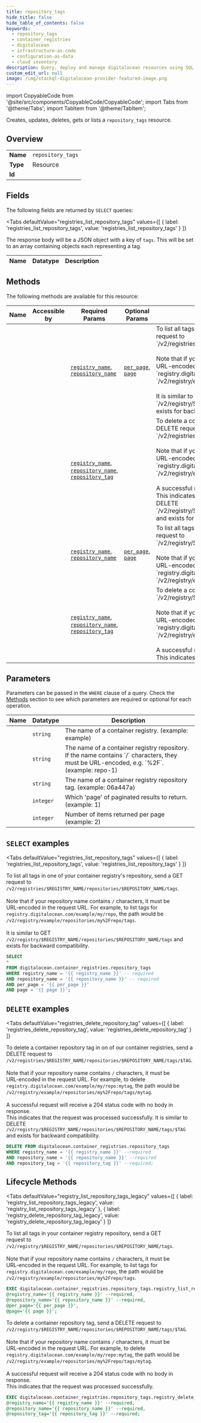 ```yaml
--- 
title: repository_tags
hide_title: false
hide_table_of_contents: false
keywords:
  - repository_tags
  - container_registries
  - digitalocean
  - infrastructure-as-code
  - configuration-as-data
  - cloud inventory
description: Query, deploy and manage digitalocean resources using SQL
custom_edit_url: null
image: /img/stackql-digitalocean-provider-featured-image.png
---
```


import CopyableCode from '@site/src/components/CopyableCode/CopyableCode';
import Tabs from '@theme/Tabs';
import TabItem from '@theme/TabItem';

Creates, updates, deletes, gets or lists a <code>repository_tags</code> resource.

## Overview
<table><tbody>
<tr><td><b>Name</b></td><td><code>repository_tags</code></td></tr>
<tr><td><b>Type</b></td><td>Resource</td></tr>
<tr><td><b>Id</b></td><td><CopyableCode code="digitalocean.container_registries.repository_tags" /></td></tr>
</tbody></table>

## Fields

The following fields are returned by `SELECT` queries:

<Tabs
    defaultValue="registries_list_repository_tags"
    values={[
        { label: 'registries_list_repository_tags', value: 'registries_list_repository_tags' }
    ]}
>
<TabItem value="registries_list_repository_tags">

The response body will be a JSON object with a key of `tags`. This will be set to an array containing objects each representing a tag.

<table>
<thead>
    <tr>
    <th>Name</th>
    <th>Datatype</th>
    <th>Description</th>
    </tr>
</thead>
<tbody>
</tbody>
</table>
</TabItem>
</Tabs>

## Methods

The following methods are available for this resource:

<table>
<thead>
    <tr>
    <th>Name</th>
    <th>Accessible by</th>
    <th>Required Params</th>
    <th>Optional Params</th>
    <th>Description</th>
    </tr>
</thead>
<tbody>
<tr>
    <td><a href="#registries_list_repository_tags"><CopyableCode code="registries_list_repository_tags" /></a></td>
    <td><CopyableCode code="select" /></td>
    <td><a href="#parameter-registry_name"><code>registry_name</code></a>, <a href="#parameter-repository_name"><code>repository_name</code></a></td>
    <td><a href="#parameter-per_page"><code>per_page</code></a>, <a href="#parameter-page"><code>page</code></a></td>
    <td>To list all tags in one of your container registry's repository, send a GET<br />request to `/v2/registries/$REGISTRY_NAME/repositories/$REPOSITORY_NAME/tags`.<br /><br />Note that if your repository name contains `/` characters, it must be<br />URL-encoded in the request URL. For example, to list tags for<br />`registry.digitalocean.com/example/my/repo`, the path would be<br />`/v2/registry/example/repositories/my%2Frepo/tags`. <br /><br />It is similar to GET `/v2/registry/$REGISTRY_NAME/repositories/$REPOSITORY_NAME/tags` and exists for backward compatibility.<br /></td>
</tr>
<tr>
    <td><a href="#registries_delete_repository_tag"><CopyableCode code="registries_delete_repository_tag" /></a></td>
    <td><CopyableCode code="delete" /></td>
    <td><a href="#parameter-registry_name"><code>registry_name</code></a>, <a href="#parameter-repository_name"><code>repository_name</code></a>, <a href="#parameter-repository_tag"><code>repository_tag</code></a></td>
    <td></td>
    <td>To delete a container repository tag in on of our container registries, send a DELETE request to<br />`/v2/registries/$REGISTRY_NAME/repositories/$REPOSITORY_NAME/tags/$TAG`.<br /><br />Note that if your repository name contains `/` characters, it must be<br />URL-encoded in the request URL. For example, to delete<br />`registry.digitalocean.com/example/my/repo:mytag`, the path would be<br />`/v2/registry/example/repositories/my%2Frepo/tags/mytag`.<br /><br />A successful request will receive a 204 status code with no body in response.<br />This indicates that the request was processed successfully. It is similar to DELETE `/v2/registry/$REGISTRY_NAME/repositories/$REPOSITORY_NAME/tags/$TAG` and exists for backward compatibility.<br /></td>
</tr>
<tr>
    <td><a href="#registry_list_repository_tags_legacy"><CopyableCode code="registry_list_repository_tags_legacy" /></a></td>
    <td><CopyableCode code="exec" /></td>
    <td><a href="#parameter-registry_name"><code>registry_name</code></a>, <a href="#parameter-repository_name"><code>repository_name</code></a></td>
    <td><a href="#parameter-per_page"><code>per_page</code></a>, <a href="#parameter-page"><code>page</code></a></td>
    <td>To list all tags in your container registry repository, send a GET<br />request to `/v2/registry/$REGISTRY_NAME/repositories/$REPOSITORY_NAME/tags`.<br /><br />Note that if your repository name contains `/` characters, it must be<br />URL-encoded in the request URL. For example, to list tags for<br />`registry.digitalocean.com/example/my/repo`, the path would be<br />`/v2/registry/example/repositories/my%2Frepo/tags`.<br /></td>
</tr>
<tr>
    <td><a href="#registry_delete_repository_tag_legacy"><CopyableCode code="registry_delete_repository_tag_legacy" /></a></td>
    <td><CopyableCode code="exec" /></td>
    <td><a href="#parameter-registry_name"><code>registry_name</code></a>, <a href="#parameter-repository_name"><code>repository_name</code></a>, <a href="#parameter-repository_tag"><code>repository_tag</code></a></td>
    <td></td>
    <td>To delete a container repository tag, send a DELETE request to<br />`/v2/registry/$REGISTRY_NAME/repositories/$REPOSITORY_NAME/tags/$TAG`.<br /><br />Note that if your repository name contains `/` characters, it must be<br />URL-encoded in the request URL. For example, to delete<br />`registry.digitalocean.com/example/my/repo:mytag`, the path would be<br />`/v2/registry/example/repositories/my%2Frepo/tags/mytag`.<br /><br />A successful request will receive a 204 status code with no body in response.<br />This indicates that the request was processed successfully.<br /></td>
</tr>
</tbody>
</table>

## Parameters

Parameters can be passed in the `WHERE` clause of a query. Check the [Methods](#methods) section to see which parameters are required or optional for each operation.

<table>
<thead>
    <tr>
    <th>Name</th>
    <th>Datatype</th>
    <th>Description</th>
    </tr>
</thead>
<tbody>
<tr id="parameter-registry_name">
    <td><CopyableCode code="registry_name" /></td>
    <td><code>string</code></td>
    <td>The name of a container registry. (example: example)</td>
</tr>
<tr id="parameter-repository_name">
    <td><CopyableCode code="repository_name" /></td>
    <td><code>string</code></td>
    <td>The name of a container registry repository. If the name contains `/` characters, they must be URL-encoded, e.g. `%2F`. (example: repo-1)</td>
</tr>
<tr id="parameter-repository_tag">
    <td><CopyableCode code="repository_tag" /></td>
    <td><code>string</code></td>
    <td>The name of a container registry repository tag. (example: 06a447a)</td>
</tr>
<tr id="parameter-page">
    <td><CopyableCode code="page" /></td>
    <td><code>integer</code></td>
    <td>Which 'page' of paginated results to return. (example: 1)</td>
</tr>
<tr id="parameter-per_page">
    <td><CopyableCode code="per_page" /></td>
    <td><code>integer</code></td>
    <td>Number of items returned per page (example: 2)</td>
</tr>
</tbody>
</table>

## `SELECT` examples

<Tabs
    defaultValue="registries_list_repository_tags"
    values={[
        { label: 'registries_list_repository_tags', value: 'registries_list_repository_tags' }
    ]}
>
<TabItem value="registries_list_repository_tags">

To list all tags in one of your container registry's repository, send a GET<br />request to `/v2/registries/$REGISTRY_NAME/repositories/$REPOSITORY_NAME/tags`.<br /><br />Note that if your repository name contains `/` characters, it must be<br />URL-encoded in the request URL. For example, to list tags for<br />`registry.digitalocean.com/example/my/repo`, the path would be<br />`/v2/registry/example/repositories/my%2Frepo/tags`. <br /><br />It is similar to GET `/v2/registry/$REGISTRY_NAME/repositories/$REPOSITORY_NAME/tags` and exists for backward compatibility.<br />

```sql
SELECT
*
FROM digitalocean.container_registries.repository_tags
WHERE registry_name = '{{ registry_name }}' -- required
AND repository_name = '{{ repository_name }}' -- required
AND per_page = '{{ per_page }}'
AND page = '{{ page }}';
```
</TabItem>
</Tabs>


## `DELETE` examples

<Tabs
    defaultValue="registries_delete_repository_tag"
    values={[
        { label: 'registries_delete_repository_tag', value: 'registries_delete_repository_tag' }
    ]}
>
<TabItem value="registries_delete_repository_tag">

To delete a container repository tag in on of our container registries, send a DELETE request to<br />`/v2/registries/$REGISTRY_NAME/repositories/$REPOSITORY_NAME/tags/$TAG`.<br /><br />Note that if your repository name contains `/` characters, it must be<br />URL-encoded in the request URL. For example, to delete<br />`registry.digitalocean.com/example/my/repo:mytag`, the path would be<br />`/v2/registry/example/repositories/my%2Frepo/tags/mytag`.<br /><br />A successful request will receive a 204 status code with no body in response.<br />This indicates that the request was processed successfully. It is similar to DELETE `/v2/registry/$REGISTRY_NAME/repositories/$REPOSITORY_NAME/tags/$TAG` and exists for backward compatibility.<br />

```sql
DELETE FROM digitalocean.container_registries.repository_tags
WHERE registry_name = '{{ registry_name }}' --required
AND repository_name = '{{ repository_name }}' --required
AND repository_tag = '{{ repository_tag }}' --required;
```
</TabItem>
</Tabs>


## Lifecycle Methods

<Tabs
    defaultValue="registry_list_repository_tags_legacy"
    values={[
        { label: 'registry_list_repository_tags_legacy', value: 'registry_list_repository_tags_legacy' },
        { label: 'registry_delete_repository_tag_legacy', value: 'registry_delete_repository_tag_legacy' }
    ]}
>
<TabItem value="registry_list_repository_tags_legacy">

To list all tags in your container registry repository, send a GET<br />request to `/v2/registry/$REGISTRY_NAME/repositories/$REPOSITORY_NAME/tags`.<br /><br />Note that if your repository name contains `/` characters, it must be<br />URL-encoded in the request URL. For example, to list tags for<br />`registry.digitalocean.com/example/my/repo`, the path would be<br />`/v2/registry/example/repositories/my%2Frepo/tags`.<br />

```sql
EXEC digitalocean.container_registries.repository_tags.registry_list_repository_tags_legacy 
@registry_name='{{ registry_name }}' --required, 
@repository_name='{{ repository_name }}' --required, 
@per_page='{{ per_page }}', 
@page='{{ page }}';
```
</TabItem>
<TabItem value="registry_delete_repository_tag_legacy">

To delete a container repository tag, send a DELETE request to<br />`/v2/registry/$REGISTRY_NAME/repositories/$REPOSITORY_NAME/tags/$TAG`.<br /><br />Note that if your repository name contains `/` characters, it must be<br />URL-encoded in the request URL. For example, to delete<br />`registry.digitalocean.com/example/my/repo:mytag`, the path would be<br />`/v2/registry/example/repositories/my%2Frepo/tags/mytag`.<br /><br />A successful request will receive a 204 status code with no body in response.<br />This indicates that the request was processed successfully.<br />

```sql
EXEC digitalocean.container_registries.repository_tags.registry_delete_repository_tag_legacy 
@registry_name='{{ registry_name }}' --required, 
@repository_name='{{ repository_name }}' --required, 
@repository_tag='{{ repository_tag }}' --required;
```
</TabItem>
</Tabs>
